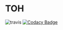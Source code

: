 # TOH
![travis](https://travis-ci.org/rellingeorge/code.svg?branch=master)
[![Codacy Badge](https://api.codacy.com/project/badge/Grade/d1e143f29f434c5e920d324a40b7d7ee)](https://www.codacy.com/app/rellingeorge/code?utm_source=github.com&amp;utm_medium=referral&amp;utm_content=rellingeorge/code&amp;utm_campaign=Badge_Grade)
